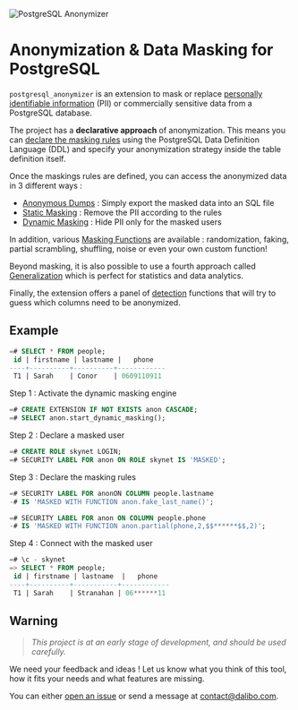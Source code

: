 
![PostgreSQL Anonymizer](https://gitlab.com/dalibo/postgresql_anonymizer/raw/master/images/png_RVB/PostgreSQL-Anonymizer_H_couleur.png)


Anonymization & Data Masking for PostgreSQL
===============================================================================

`postgresql_anonymizer` is an extension to mask or replace
[personally identifiable information] (PII) or commercially sensitive data from
a PostgreSQL database.

The project has a **declarative approach** of anonymization. This means you can
[declare the masking rules] using the PostgreSQL Data Definition Language (DDL)
and specify your anonymization strategy inside the table definition itself.

Once the maskings rules are defined, you can access the anonymized data in 3
different ways :

* [Anonymous Dumps] : Simply export the masked data into an SQL file
* [Static Masking] : Remove the PII according to the rules
* [Dynamic Masking] : Hide PII only for the masked users


In addition, various [Masking Functions] are available : randomization, faking,
partial scrambling, shuffling, noise or even your own custom function!

Beyond masking, it is also possible to use a fourth approach called [Generalization]
which is perfect for statistics and data analytics.

Finally, the extension offers a panel of [detection] functions that will try to
guess which columns need to be anonymized.

[INSTALL.md]: INSTALL/
[Concepts]: concepts/
[personally identifiable information]: https://en.wikipedia.org/wiki/Personally_identifiable_information
[declare the masking rules]: declare_masking_rules/

[Anonymous Dumps]: anonymous_dumps/
[Static Masking]: static_masking/
[Dynamic Masking]: dynamic_masking/
[Masking Functions]: masking_functions/
[Generalization]: generalization/
[detection]: detection/



Example
------------------------------------------------------------------------------

```sql
=# SELECT * FROM people;
 id | firstname | lastname |   phone
----+----------+----------+------------
 T1 | Sarah    | Conor    | 0609110911
```

Step 1 : Activate the dynamic masking engine

```sql
=# CREATE EXTENSION IF NOT EXISTS anon CASCADE;
=# SELECT anon.start_dynamic_masking();
```

Step 2 : Declare a masked user

```sql
=# CREATE ROLE skynet LOGIN;
=# SECURITY LABEL FOR anon ON ROLE skynet IS 'MASKED';
```

Step 3 : Declare the masking rules

```sql
=# SECURITY LABEL FOR anonON COLUMN people.lastname
-# IS 'MASKED WITH FUNCTION anon.fake_last_name()';

=# SECURITY LABEL FOR anon ON COLUMN people.phone
-# IS 'MASKED WITH FUNCTION anon.partial(phone,2,$$******$$,2)';
```

Step 4 : Connect with the masked user

```sql
=# \c - skynet
=> SELECT * FROM people;
 id | firstname | lastname  |   phone
----+----------+-----------+------------
 T1 | Sarah    | Stranahan | 06******11
```


Warning
------------------------------------------------------------------------------

> *This project is at an early stage of development, and should be used carefully.*

We need your feedback and ideas ! Let us know what you think of this tool, how it
fits your needs and what features are missing.

You can either [open an issue] or send a message at <contact@dalibo.com>.

[open an issue]: https://gitlab.com/dalibo/postgresql_anonymizer/issues



